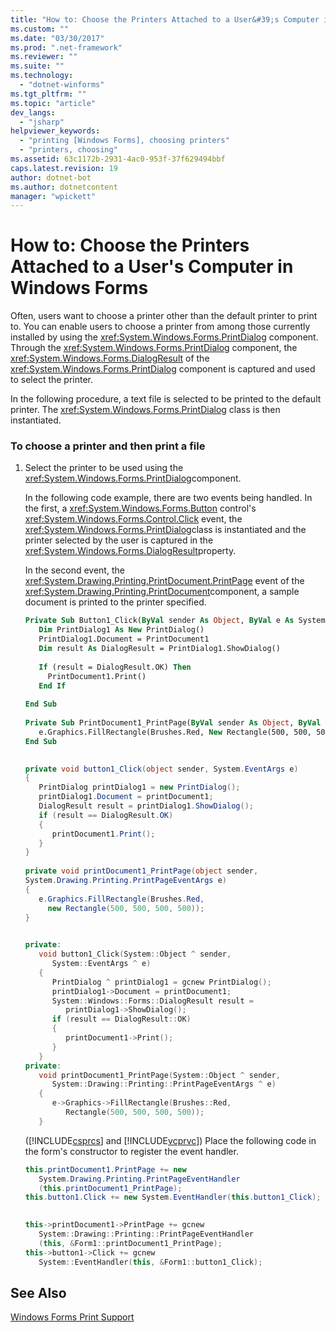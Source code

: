 ```yaml
---
title: "How to: Choose the Printers Attached to a User&#39;s Computer in Windows Forms | Microsoft Docs"
ms.custom: ""
ms.date: "03/30/2017"
ms.prod: ".net-framework"
ms.reviewer: ""
ms.suite: ""
ms.technology: 
  - "dotnet-winforms"
ms.tgt_pltfrm: ""
ms.topic: "article"
dev_langs: 
  - "jsharp"
helpviewer_keywords: 
  - "printing [Windows Forms], choosing printers"
  - "printers, choosing"
ms.assetid: 63c1172b-2931-4ac0-953f-37f629494bbf
caps.latest.revision: 19
author: dotnet-bot
ms.author: dotnetcontent
manager: "wpickett"
---
```

# How to: Choose the Printers Attached to a User&#39;s Computer in Windows Forms
Often, users want to choose a printer other than the default printer to print to. You can enable users to choose a printer from among those currently installed by using the <xref:System.Windows.Forms.PrintDialog> component. Through the <xref:System.Windows.Forms.PrintDialog> component, the <xref:System.Windows.Forms.DialogResult> of the <xref:System.Windows.Forms.PrintDialog> component is captured and used to select the printer.  
  
 In the following procedure, a text file is selected to be printed to the default printer. The <xref:System.Windows.Forms.PrintDialog> class is then instantiated.  
  
### To choose a printer and then print a file  
  
1.  Select the printer to be used using the <xref:System.Windows.Forms.PrintDialog>component.  
  
     In the following code example, there are two events being handled. In the first, a <xref:System.Windows.Forms.Button> control's <xref:System.Windows.Forms.Control.Click> event, the <xref:System.Windows.Forms.PrintDialog>class is instantiated and the printer selected by the user is captured in the <xref:System.Windows.Forms.DialogResult>property.  
  
     In the second event, the <xref:System.Drawing.Printing.PrintDocument.PrintPage> event of the <xref:System.Drawing.Printing.PrintDocument>component, a sample document is printed to the printer specified.  
  
    ```vb  
    Private Sub Button1_Click(ByVal sender As Object, ByVal e As System.EventArgs) Handles Button1.Click  
       Dim PrintDialog1 As New PrintDialog()  
       PrintDialog1.Document = PrintDocument1  
       Dim result As DialogResult = PrintDialog1.ShowDialog()  
  
       If (result = DialogResult.OK) Then  
         PrintDocument1.Print()  
       End If   
  
    End Sub  
  
    Private Sub PrintDocument1_PrintPage(ByVal sender As Object, ByVal e As System.Drawing.Printing.PrintPageEventArgs) Handles PrintDocument1.PrintPage  
       e.Graphics.FillRectangle(Brushes.Red, New Rectangle(500, 500, 500, 500))          
    End Sub  
  
    ```  
  
    ```csharp  
    private void button1_Click(object sender, System.EventArgs e)  
    {  
       PrintDialog printDialog1 = new PrintDialog();  
       printDialog1.Document = printDocument1;  
       DialogResult result = printDialog1.ShowDialog();  
       if (result == DialogResult.OK)  
       {  
          printDocument1.Print();  
       }  
    }  
  
    private void printDocument1_PrintPage(object sender,   
    System.Drawing.Printing.PrintPageEventArgs e)  
    {  
       e.Graphics.FillRectangle(Brushes.Red,   
         new Rectangle(500, 500, 500, 500));  
    }  
  
    ```  
  
    ```cpp  
    private:  
       void button1_Click(System::Object ^ sender,  
          System::EventArgs ^ e)  
       {  
          PrintDialog ^ printDialog1 = gcnew PrintDialog();  
          printDialog1->Document = printDocument1;  
          System::Windows::Forms::DialogResult result =   
             printDialog1->ShowDialog();  
          if (result == DialogResult::OK)  
          {  
             printDocument1->Print();  
          }  
       }  
    private:  
       void printDocument1_PrintPage(System::Object ^ sender,  
          System::Drawing::Printing::PrintPageEventArgs ^ e)  
       {  
          e->Graphics->FillRectangle(Brushes::Red,  
             Rectangle(500, 500, 500, 500));  
       }  
    ```  
  
     ([!INCLUDE[csprcs](../../../../includes/csprcs-md.md)] and [!INCLUDE[vcprvc](../../../../includes/vcprvc-md.md)]) Place the following code in the form's constructor to register the event handler.  
  
    ```csharp  
    this.printDocument1.PrintPage += new  
       System.Drawing.Printing.PrintPageEventHandler  
       (this.printDocument1_PrintPage);  
    this.button1.Click += new System.EventHandler(this.button1_Click);  
  
    ```  
  
    ```cpp  
    this->printDocument1->PrintPage += gcnew  
       System::Drawing::Printing::PrintPageEventHandler  
       (this, &Form1::printDocument1_PrintPage);  
    this->button1->Click += gcnew  
       System::EventHandler(this, &Form1::button1_Click);  
    ```  
  
## See Also  
 [Windows Forms Print Support](../../../../docs/framework/winforms/advanced/windows-forms-print-support.md)